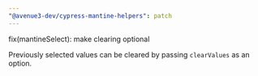 ```yaml
---
"@avenue3-dev/cypress-mantine-helpers": patch
---
```


fix(mantineSelect): make clearing optional

Previously selected values can be cleared by passing `clearValues` as an option.
